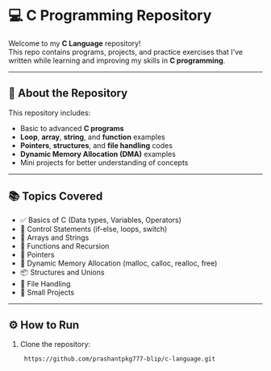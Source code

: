 # 💻 C Programming Repository

Welcome to my **C Language** repository!  
This repo contains programs, projects, and practice exercises that I’ve written while learning and improving my skills in **C programming**.  

---

## 🧠 About the Repository

This repository includes:
- Basic to advanced **C programs**
- **Loop**, **array**, **string**, and **function** examples
- **Pointers**, **structures**, and **file handling** codes
- **Dynamic Memory Allocation (DMA)** examples
- Mini projects for better understanding of concepts

---

## 📚 Topics Covered

- ✅ Basics of C (Data types, Variables, Operators)
- 🔁 Control Statements (if-else, loops, switch)
- 🧮 Arrays and Strings
- 🧩 Functions and Recursion
- 🧠 Pointers
- 🧾 Dynamic Memory Allocation (malloc, calloc, realloc, free)
- 📦 Structures and Unions
- 💾 File Handling
- 🧪 Small Projects

---

## ⚙️ How to Run

1. Clone the repository:
   ```bash
    https://github.com/prashantpkg777-blip/c-language.git
